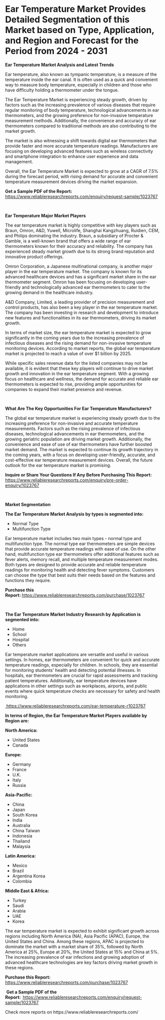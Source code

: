 <p><h1>Ear Temperature Market Provides Detailed Segmentation of this Market based on Type, Application, and Region and Forecast for the Period from 2024 - 2031</h1></p><p><strong>Ear Temperature Market Analysis and Latest Trends</strong></p>
<p><p>Ear temperature, also known as tympanic temperature, is a measure of the temperature inside the ear canal. It is often used as a quick and convenient way to measure body temperature, especially in children and those who have difficulty holding a thermometer under the tongue.</p><p>The Ear Temperature Market is experiencing steady growth, driven by factors such as the increasing prevalence of various diseases that require regular monitoring of body temperature, technological advancements in ear thermometers, and the growing preference for non-invasive temperature measurement methods. Additionally, the convenience and accuracy of ear thermometers compared to traditional methods are also contributing to the market growth.</p><p>The market is also witnessing a shift towards digital ear thermometers that provide faster and more accurate temperature readings. Manufacturers are focusing on developing advanced features such as wireless connectivity and smartphone integration to enhance user experience and data management.</p><p>Overall, the Ear Temperature Market is expected to grow at a CAGR of 7.5% during the forecast period, with rising demand for accurate and convenient temperature measurement devices driving the market expansion.</p></p>
<p><strong>Get a Sample PDF of the Report:&nbsp;</strong> <a href="https://www.reliableresearchreports.com/enquiry/request-sample/1023767">https://www.reliableresearchreports.com/enquiry/request-sample/1023767</a></p>
<p>&nbsp;</p>
<p><strong>Ear Temperature Major Market Players</strong></p>
<p><p>The ear temperature market is highly competitive with key players such as Braun, Omron, A&D, Yuwell, Microlife, Shanghai Kangzhuang, Ruidien, CEM, and Philips dominating the industry. Braun, a subsidiary of Procter & Gamble, is a well-known brand that offers a wide range of ear thermometers known for their accuracy and reliability. The company has experienced steady market growth due to its strong brand reputation and innovative product offerings.</p><p>Omron Corporation, a Japanese multinational company, is another major player in the ear temperature market. The company is known for its advanced healthcare devices and has a significant market share in the ear thermometer segment. Omron has been focusing on developing user-friendly and technologically advanced ear thermometers to cater to the growing demand in the healthcare industry.</p><p>A&D Company, Limited, a leading provider of precision measurement and control products, has also been a key player in the ear temperature market. The company has been investing in research and development to introduce new features and functionalities in its ear thermometers, driving its market growth.</p><p>In terms of market size, the ear temperature market is expected to grow significantly in the coming years due to the increasing prevalence of infectious diseases and the rising demand for non-invasive temperature monitoring devices. According to market reports, the global ear temperature market is projected to reach a value of over $1 billion by 2025.</p><p>While specific sales revenue data for the listed companies may not be available, it is evident that these key players will continue to drive market growth and innovation in the ear temperature segment. With a growing focus on healthcare and wellness, the demand for accurate and reliable ear thermometers is expected to rise, providing ample opportunities for companies to expand their market presence and revenue.</p></p>
<p>&nbsp;</p>
<p><strong>What Are The Key Opportunities For Ear Temperature Manufacturers?</strong></p>
<p><p>The global ear temperature market is experiencing steady growth due to the increasing preference for non-invasive and accurate temperature measurements. Factors such as the rising prevalence of infectious diseases, technological advancements in ear thermometers, and the growing geriatric population are driving market growth. Additionally, the convenience and ease of use of ear thermometers have further boosted market demand. The market is expected to continue its growth trajectory in the coming years, with a focus on developing user-friendly, accurate, and cost-effective ear temperature measurement devices. Overall, the future outlook for the ear temperature market is promising.</p></p>
<p><strong>Inquire or Share Your Questions If Any Before Purchasing This Report:</strong> <a href="https://www.reliableresearchreports.com/enquiry/pre-order-enquiry/1023767">https://www.reliableresearchreports.com/enquiry/pre-order-enquiry/1023767</a></p>
<p>&nbsp;</p>
<p><strong>Market Segmentation</strong></p>
<p><strong>The Ear Temperature Market Analysis by types is segmented into:</strong></p>
<p><ul><li>Normal Type</li><li>Multifunction Type</li></ul></p>
<p><p>Ear temperature market includes two main types - normal type and multifunction type. The normal type ear thermometers are simple devices that provide accurate temperature readings with ease of use. On the other hand, multifunction type ear thermometers offer additional features such as fever alerts, memory recall, and multiple temperature measurement modes. Both types are designed to provide accurate and reliable temperature readings for monitoring health and detecting fever symptoms. Customers can choose the type that best suits their needs based on the features and functions they require.</p></p>
<p><strong>Purchase this Report:&nbsp;</strong><a href="https://www.reliableresearchreports.com/purchase/1023767">https://www.reliableresearchreports.com/purchase/1023767</a></p>
<p>&nbsp;</p>
<p><strong>The Ear Temperature Market Industry Research by Application is segmented into:</strong></p>
<p><ul><li>Home</li><li>School</li><li>Hospital</li><li>Others</li></ul></p>
<p><p>Ear temperature market applications are versatile and useful in various settings. In homes, ear thermometers are convenient for quick and accurate temperature readings, especially for children. In schools, they are essential for monitoring students' health and detecting potential illnesses. In hospitals, ear thermometers are crucial for rapid assessments and tracking patient temperatures. Additionally, ear temperature devices have applications in other settings such as workplaces, airports, and public events where quick temperature checks are necessary for safety and health monitoring.</p></p>
<p><a href="https://www.reliableresearchreports.com/ear-temperature-r1023767">&nbsp;https://www.reliableresearchreports.com/ear-temperature-r1023767</a></p>
<p><strong>In terms of Region, the Ear Temperature Market Players available by Region are:</strong></p>
<p>
    <p> <strong> North America: </strong>
        <ul>
            <li>United States</li>
            <li>Canada</li>
        </ul>
        </p> 
    <p> <strong> Europe: </strong>
        <ul>
            <li>Germany</li>
            <li>France</li>
            <li>U.K.</li>
            <li>Italy</li>
            <li>Russia</li>
        </ul>
        </p> 
    <p> <strong> Asia-Pacific: </strong>
        <ul>
            <li>China</li>
            <li>Japan</li>
            <li>South Korea</li>
            <li>India</li>
            <li>Australia</li>
            <li>China Taiwan</li>
            <li>Indonesia</li>
            <li>Thailand</li>
            <li>Malaysia</li>
        </ul>
        </p> 
    <p> <strong> Latin America: </strong>
        <ul>
            <li>Mexico</li>
            <li>Brazil</li>
            <li>Argentina Korea</li>
            <li>Colombia</li>
        </ul>
        </p> 
    <p> <strong> Middle East & Africa: </strong>
        <ul>
            <li>Turkey</li>
            <li>Saudi</li>
            <li>Arabia</li>
            <li>UAE</li>
            <li>Korea</li>
        </ul>
    </p>
    </p>
<p><p>The ear temperature market is expected to exhibit significant growth across regions including North America (NA), Asia Pacific (APAC), Europe, the United States and China. Among these regions, APAC is projected to dominate the market with a market share of 35%, followed by North America at 25%, Europe at 20%, the United States at 15% and China at 5%. The increasing prevalence of ear infections and growing adoption of advanced healthcare technologies are key factors driving market growth in these regions.</p></p>
<p><strong>Purchase this Report: </strong><a href="https://www.reliableresearchreports.com/purchase/1023767">https://www.reliableresearchreports.com/purchase/1023767</a></p>
<p>&nbsp;<strong>Get a Sample PDF of the Report:&nbsp;&nbsp;</strong><a href="https://www.reliableresearchreports.com/enquiry/request-sample/1023767">https://www.reliableresearchreports.com/enquiry/request-sample/1023767</a></p>
<p><strong></strong></p>
<p>Check more reports on https://www.reliableresearchreports.com/</p>